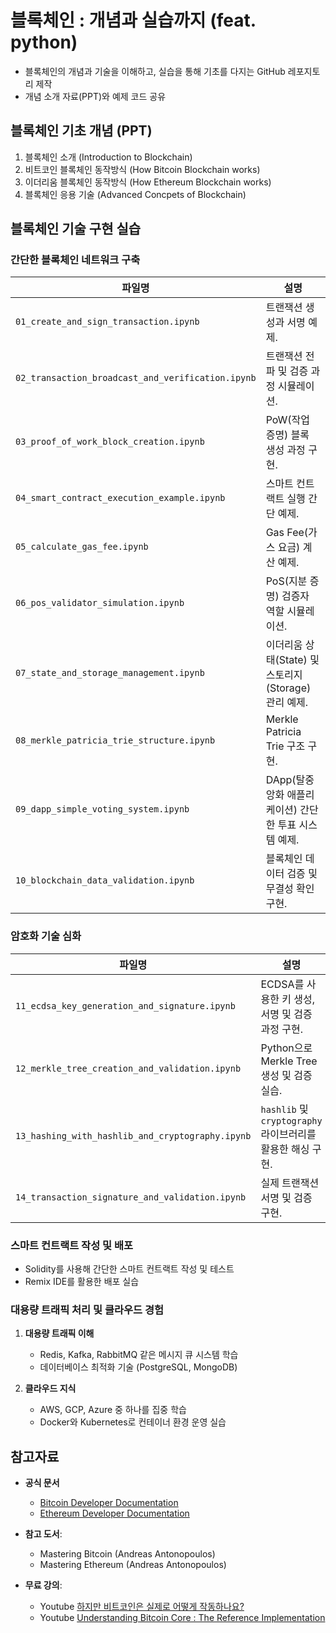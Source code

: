 # 블록체인 : 개념과 실습까지 (feat. python)

- 블록체인의 개념과 기술을 이해하고, 실습을 통해 기초를 다지는 GitHub 레포지토리 제작
- 개념 소개 자료(PPT)와 예제 코드 공유

## 블록체인 기초 개념 (PPT)
1. 블록체인 소개 (Introduction to Blockchain)
1. 비트코인 블록체인 동작방식 (How Bitcoin Blockchain works)
1. 이더리움 블록체인 동작방식 (How Ethereum Blockchain works)
1. 블록체인 응용 기술 (Advanced Concpets of Blockchain)

## 블록체인 기술 구현 실습
### 간단한 블록체인 네트워크 구축
   | **파일명**                                    | **설명**                                              |
   |----------------------------------------------|-------------------------------------------------------|
   | `01_create_and_sign_transaction.ipynb`           | 트랜잭션 생성과 서명 예제.                             |
   | `02_transaction_broadcast_and_verification.ipynb`| 트랜잭션 전파 및 검증 과정 시뮬레이션.                 |
   | `03_proof_of_work_block_creation.ipynb`          | PoW(작업 증명) 블록 생성 과정 구현.                   |
   | `04_smart_contract_execution_example.ipynb`      | 스마트 컨트랙트 실행 간단 예제.                        |
   | `05_calculate_gas_fee.ipynb`                     | Gas Fee(가스 요금) 계산 예제.                         |
   | `06_pos_validator_simulation.ipynb`              | PoS(지분 증명) 검증자 역할 시뮬레이션.                 |
   | `07_state_and_storage_management.ipynb`          | 이더리움 상태(State) 및 스토리지(Storage) 관리 예제.   |
   | `08_merkle_patricia_trie_structure.ipynb`        | Merkle Patricia Trie 구조 구현.                       |
   | `09_dapp_simple_voting_system.ipynb`             | DApp(탈중앙화 애플리케이션) 간단한 투표 시스템 예제.   |
   | `10_blockchain_data_validation.ipynb`            | 블록체인 데이터 검증 및 무결성 확인 구현.              |

### 암호화 기술 심화
   | **파일명**                                      | **설명**                                                  |
   |-------------------------------------------------|----------------------------------------------------------|
   | `11_ecdsa_key_generation_and_signature.ipynb`      | ECDSA를 사용한 키 생성, 서명 및 검증 과정 구현.             |
   | `12_merkle_tree_creation_and_validation.ipynb`     | Python으로 Merkle Tree 생성 및 검증 실습.                  |
   | `13_hashing_with_hashlib_and_cryptography.ipynb`   | `hashlib` 및 `cryptography` 라이브러리를 활용한 해싱 구현.  |
   | `14_transaction_signature_and_validation.ipynb`    | 실제 트랜잭션 서명 및 검증 구현.                           |

### 스마트 컨트랙트 작성 및 배포
   - Solidity를 사용해 간단한 스마트 컨트랙트 작성 및 테스트
   - Remix IDE를 활용한 배포 실습

### 대용량 트래픽 처리 및 클라우드 경험

1. **대용량 트래픽 이해**
   - Redis, Kafka, RabbitMQ 같은 메시지 큐 시스템 학습
   - 데이터베이스 최적화 기술 (PostgreSQL, MongoDB)

1. **클라우드 지식**
   - AWS, GCP, Azure 중 하나를 집중 학습
   - Docker와 Kubernetes로 컨테이너 환경 운영 실습


## 참고자료
- **공식 문서**
   - <a href="https://developer.bitcoin.org/" target="_blank">Bitcoin Developer Documentation</a>
   - <a href="https://ethereum.org/en/developers/docs/" target="_blank">Ethereum Developer Documentation</a>

- **참고 도서**:
   - Mastering Bitcoin (Andreas Antonopoulos)
   - Mastering Ethereum (Andreas Antonopoulos)
- **무료 강의**:
   - Youtube <a href="https://www.youtube.com/watch?v=bBC-nXj3Ng4&list=LL&index=10" target="_blank">하지만 비트코인은 실제로 어떻게 작동하나요?</a>
   - Youtube <a href="https://www.youtube.com/watch?v=wLYdcH37phE" target="_blank">Understanding Bitcoin Core : The Reference Implementation</a>